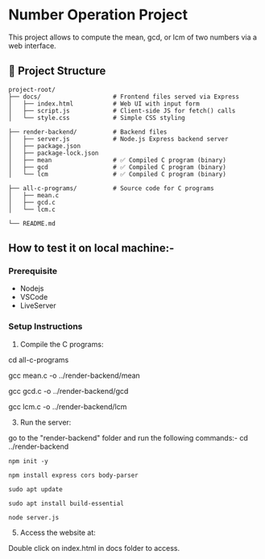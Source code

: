 # Number Operation Project

This project allows to compute the mean, gcd, or lcm of two numbers via a web interface.

## 📁 Project Structure

```
project-root/
├── docs/                    # Frontend files served via Express
│   ├── index.html           # Web UI with input form
│   ├── script.js            # Client-side JS for fetch() calls
│   └── style.css            # Simple CSS styling

├── render-backend/          # Backend files
│   ├── server.js            # Node.js Express backend server
│   ├── package.json
│   ├── package-lock.json
│   ├── mean                 # ✅ Compiled C program (binary)
│   ├── gcd                  # ✅ Compiled C program (binary)
│   └── lcm                  # ✅ Compiled C program (binary)

├── all-c-programs/          # Source code for C programs
│   ├── mean.c
│   ├── gcd.c
│   └── lcm.c

└── README.md                
```

## How to test it on local machine:-
### Prerequisite 
- Nodejs 
- VSCode 
- LiveServer 

### Setup Instructions

1. Compile the C programs:
   
cd all-c-programs

gcc mean.c -o ../render-backend/mean

gcc gcd.c -o ../render-backend/gcd

gcc lcm.c -o ../render-backend/lcm

3. Run the server:
   
go to the "render-backend" folder and run the following commands:-
  cd ../render-backend

   `npm init -y`
  
   `npm install express cors body-parser`

   `sudo apt update`
   
   `sudo apt install build-essential`
  
   `node server.js`


5. Access the website at:

Double click on index.html in docs folder to access.



